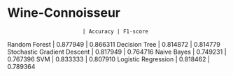 # Wine-Connoisseur
                            | Accuracy | F1-score
Random Forest               | 0.877949 | 0.866311
Decision Tree               | 0.814872 | 0.814779
Stochastic Gradient Descent | 0.817949 | 0.764716
Naive Bayes                 | 0.749231 | 0.767396
SVM                         | 0.833333 | 0.807910
Logistic Regression         | 0.818462 | 0.789364

